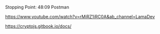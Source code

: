 Stopping Point: 48:09
Postman

https://www.youtube.com/watch?v=rMiRZ1iRC0A&ab_channel=LamaDev

https://cryptojs.gitbook.io/docs/

